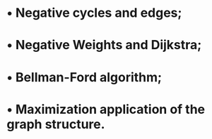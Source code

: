 # • Negative cycles and edges;
# • Negative Weights and Dijkstra;
# • Bellman-Ford algorithm;
# • Maximization application of the graph structure.
